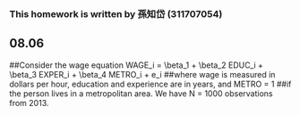 ### This homework is written by 孫知岱 (311707054)
## 08.06
##Consider the wage equation 
WAGE_i = \beta_1 + \beta_2 EDUC_i + \beta_3 EXPER_i + \beta_4 METRO_i + e_i
##where wage is measured in dollars per hour, education and experience are in years, and METRO = 1
##if the person lives in a metropolitan area. We have N = 1000 observations from 2013.
